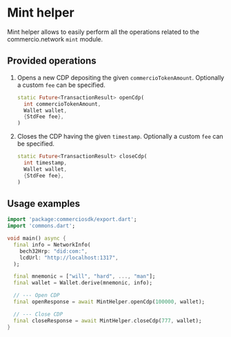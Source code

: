 # Mint helper

Mint helper allows to easily perform all the operations related to the commercio.network `mint` module.

## Provided operations

1. Opens a new CDP depositing the given `commercioTokenAmount`. Optionally a custom `fee` can be specified.

    ```dart
    static Future<TransactionResult> openCdp(
      int commercioTokenAmount,
      Wallet wallet,
      {StdFee fee},
    )
    ```

2. Closes the CDP having the given `timestamp`. Optionally a custom `fee` can be specified.

    ```dart
    static Future<TransactionResult> closeCdp(
      int timestamp,
      Wallet wallet,
      {StdFee fee},
    )
    ```

## Usage examples

```dart
import 'package:commerciosdk/export.dart';
import 'commons.dart';

void main() async {
  final info = NetworkInfo(
    bech32Hrp: "did:com:",
    lcdUrl: "http://localhost:1317",
  );

  final mnemonic = ["will", "hard", ..., "man"];
  final wallet = Wallet.derive(mnemonic, info);

  // --- Open CDP
  final openResponse = await MintHelper.openCdp(100000, wallet);

  // --- Close CDP
  final closeResponse = await MintHelper.closeCdp(777, wallet);
}
```
